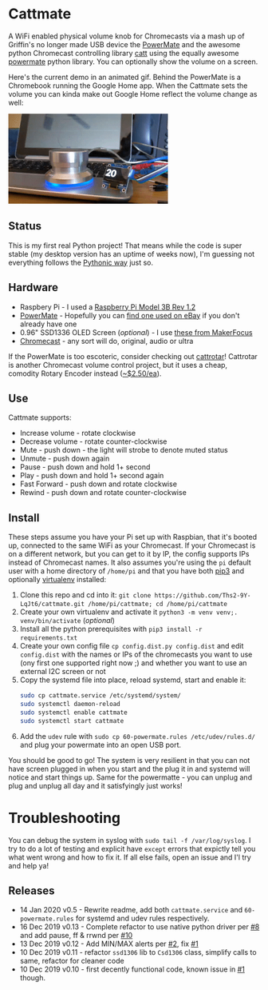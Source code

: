 # Cattmate

A WiFi enabled physical volume knob for Chromecasts via a mash up of Griffin's no longer made USB device the 
[PowerMate](https://support.griffintechnology.com/product/powermate/) and
the awesome python Chromecast controlling library [catt](https://github.com/skorokithakis/catt/)
using the equally awesome [powermate](https://github.com/bethebunny/powermate)
 python library. You can optionally show the volume on a screen.

Here's the current demo in an animated gif.  Behind the PowerMate is a Chromebook running the
Google Home app.  When the Cattmate sets the volume you 
can kinda make out Google Home reflect the volume change as well:

![](./demo4.gif)

## Status   

This is my first real Python project!  That means while the code is super stable 
(my desktop version has an uptime of weeks now), I'm guessing not everything follows the
[Pythonic way](https://docs.python-guide.org/writing/style/) just so.


## Hardware

* Raspbery Pi - I used a [Raspberry Pi Model 3B Rev 1.2](https://amzn.to/2REZXwb)
* [PowerMate](https://support.griffintechnology.com/product/powermate/) - Hopefully you 
can [find one used on eBay](https://www.ebay.com/sch/i.html?_nkw=griffin+powermate+usb+-bluetooth) if 
you don't already have one
* 0.96" SSD1336 OLED Screen (_optional_) - I use [these from MakerFocus](https://amzn.to/2PKMQqL)
* [Chromecast](https://en.wikipedia.org/wiki/Chromecast) - any sort will do, original, audio or ultra

If the PowerMate is too escoteric, consider checking out [cattrotar](https://github.com/Ths2-9Y-LqJt6/Cattrotar)! Cattrotar is another Chromecast volume control project, but it uses a cheap, comodity Rotary Encoder instead ([~$2.50/ea](https://amzn.to/2TkCwZf)).

## Use

Cattmate supports:

* Increase volume - rotate clockwise
* Decrease volume - rotate counter-clockwise
* Mute - push down - the light will strobe to denote muted status
* Unmute - push down again
* Pause - push down and hold 1+ second
* Play - push down and hold 1+ second again
* Fast Forward - push down and rotate clockwise
* Rewind - push down and rotate counter-clockwise

## Install

These steps assume you have your Pi set up with Raspbian, that it's booted up, connected
to the same WiFi as your Chromecast. If your Chromecast is on a different network, but 
you can get to it by IP, the
config supports IPs instead of Chromecast names.  It also assumes you're using the `pi`
default user with a home directory of `/home/pi` and that you have both 
[pip3](https://pip.pypa.io/en/stable/installing/) and optionally 
[virtualenv](https://virtualenv.pypa.io/en/stable/) installed:

1. Clone this repo and cd into it:
 `git clone https://github.com/Ths2-9Y-LqJt6/cattmate.git /home/pi/cattmate; cd /home/pi/cattmate`
1. Create your own virtualenv and activate it `python3 -m venv venv;. venv/bin/activate` (_optional_)
1. Install all the python prerequisites with `pip3 install -r requirements.txt`
1. Create your own config file `cp config.dist.py config.dist` and edit `config.dist` with 
the names or IPs
of the chromecasts you want to use (ony first one supported right now ;) and whether you want
to use an external I2C screen or not
1. Copy the systemd file into place, reload systemd, start and enable it:
    ```bash
    sudo cp cattmate.service /etc/systemd/system/
    sudo systemctl daemon-reload
    sudo systemctl enable cattmate
    sudo systemctl start cattmate
    ```
1. Add the ``udev`` rule with ``sudo cp 60-powermate.rules /etc/udev/rules.d/`` and plug your 
powermate into an open USB port.  

You should be good to go!  The system is very resilient in that you can not have screen plugged
in when you start and the plug it in and systemd will notice and start things up.  Same 
for the powermatte - you can unplug and plug and unplug all day and it satisfyingly just works!

# Troubleshooting 

You can debug the system in syslog with `sudo tail -f /var/log/syslog`. I try to do a lot 
of testing and explicit have `except` errors that expictly tell you what went wrong
and how to fix it.  If all else fails, open an issue and I'l try and help ya!


## Releases

* 14 Jan 2020 v0.5 - Rewrite readme, add both `cattmate.service` and `60-powermate.rules` for
systemd and udev rules respectively. 
* 16 Dec 2019 v0.13 - Complete refactor to use native python driver
per [#8](https://github.com/Ths2-9Y-LqJt6/cattmate/issues/8) and add pause, ff & rrwnd per
  [#10](https://github.com/Ths2-9Y-LqJt6/cattmate/issues/10)
* 13 Dec 2019 v0.12 - Add MIN/MAX alerts per [#2](https://github.com/Ths2-9Y-LqJt6/cattmate/issues/2), fix 
[#1](https://github.com/Ths2-9Y-LqJt6/cattmate/issues/1)
* 10 Dec 2019 v0.11 - refactor `ssd1306` lib  to `Csd1306` class, simplify calls to same, refactor for cleaner code 
* 10 Dec 2019 v0.10 - first decently functional code, known issue 
in [#1](https://github.com/Ths2-9Y-LqJt6/cattmate/issues/1) though.
